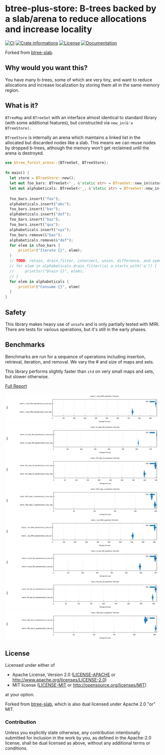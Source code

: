 # btree-plus-store: B-trees backed by a slab/arena to reduce allocations and increase locality

[![CI](https://github.com/Jakobeha/btree-store/workflows/CI/badge.svg)](https://github.com/Jakobeha/btree-store/actions)
[![Crate informations](https://img.shields.io/crates/v/btree-store.svg?style=flat-square)](https://crates.io/crates/btree-store)
[![License](https://img.shields.io/crates/l/btree-store.svg?style=flat-square)](https://github.com/Jakobeha/btree-store#license)
[![Documentation](https://img.shields.io/badge/docs-latest-blue.svg?style=flat-square)](https://docs.rs/btree-store)

Forked from [btree-slab](https://github.com/timothee-haudebourg/btree-slab).

## Why would you want this?

You have many b-trees, some of which are very tiny, and want to reduce allocations and increase localization by storing them all in the same memory region.

## What is it?

`BTreeMap` and `BTreeSet` with an interface almost identical to standard library (with some additional features), but constructed via `new_in(&'a BTreeStore)`.

`BTreeStore` is internally an arena which maintains a linked list in the allocated but discarded nodes like a slab. This means we can reuse nodes by dropped b-trees, although the memory won't get reclaimed until the arena is destroyed.

```rust
use btree_forest_arena::{BTreeSet, BTreeStore};

fn main() {
  let store = BTreeStore::new();
  let mut foo_bars: BTreeSet<'_, &'static str> = BTreeSet::new_in(&store);
  let mut alphabeticals: BTreeSet<'_, &'static str> = BTreeSet::new_in(&store);
  
  foo_bars.insert("foo");
  alphabeticals.insert("abc");
  foo_bars.insert("bar");
  alphabeticals.insert("def");
  foo_bars.insert("baz");
  foo_bars.insert("qux");
  alphabeticals.insert("xyz");
  foo_bars.remove(&"baz");
  alphabeticals.remove(&"def");
  for elem in &foo_bars {
      println!("Iterate {}", elem);
  }
  // TODO: retain, drain_filter, intersect, union, difference, and symmetric_difference
  // for elem in alphabeticals.drain_filter(|a| a.starts_with('a')) {
  //     println!("Drain {}", elem);
  // }
  for elem in alphabeticals {
      println!("Consume {}", elem)
  }
}
```

## Safety

This library makes heavy use of `unsafe` and is only partially tested with MIRI. There are tests for various operations, but it's still in the early phases.

## Benchmarks

Benchmarks are run for a sequence of operations including insertion, retrieval, iteration, and removal. We vary the # and size of maps and sets.

This library performs slightly faster than `std` on very small maps and sets, but slower otherwise.

[Full Report](criterion/report/index.html)

![1_map_3000_operations](criterion/bench_1_map_3000_operations/report/violin.svg)
![10_maps_300_operations](criterion/bench_10_maps_300_operations/report/violin.svg)
![100_maps_30_operations](criterion/bench_100_maps_30_operations/report/violin.svg)
![1000_maps_3_operations](criterion/bench_1000_maps_3_operations/report/violin.svg)
![1_set_3000_operations](criterion/bench_1_set_3000_operations/report/violin.svg)
![10_sets_300_operations](criterion/bench_10_sets_300_operations/report/violin.svg)
![100_sets_30_operations](criterion/bench_100_sets_30_operations/report/violin.svg)
![1000_sets_3_operations](criterion/bench_1000_sets_3_operations/report/violin.svg)

## License

Licensed under either of

 * Apache License, Version 2.0 ([LICENSE-APACHE](LICENSE-APACHE) or http://www.apache.org/licenses/LICENSE-2.0)
 * MIT license ([LICENSE-MIT](LICENSE-MIT) or http://opensource.org/licenses/MIT)

at your option.

Forked from [btree-slab](https://github.com/timothee-haudebourg/btree-slab), which is also dual licensed under Apache 2.0 "or" MIT.

### Contribution

Unless you explicitly state otherwise, any contribution intentionally submitted for inclusion in the work by you, as defined in the Apache-2.0 license, shall be dual licensed as above, without any additional terms or conditions.
